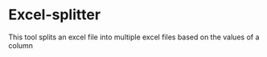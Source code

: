 # Excel-splitter
This tool splits an excel file into multiple excel files based on the values of a column
